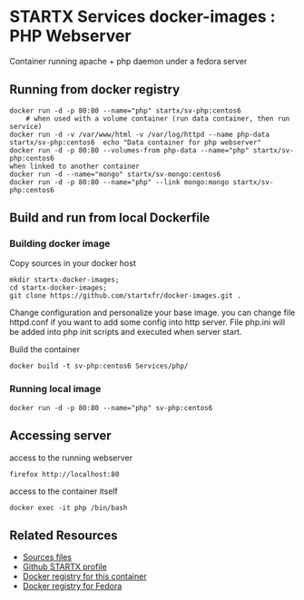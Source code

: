 # STARTX Services docker-images : PHP Webserver

Container running apache + php daemon under a fedora server

## Running from docker registry

	docker run -d -p 80:80 --name="php" startx/sv-php:centos6
        # when used with a volume container (run data container, then run service)
	docker run -d -v /var/www/html -v /var/log/httpd --name php-data startx/sv-php:centos6  echo "Data container for php webserver"
	docker run -d -p 80:80 --volumes-from php-data --name="php" startx/sv-php:centos6
	when linked to another container
	docker run -d --name="mongo" startx/sv-mongo:centos6
	docker run -d -p 80:80 --name="php" --link mongo:mongo startx/sv-php:centos6

## Build and run from local Dockerfile
### Building docker image
Copy sources in your docker host 

	mkdir startx-docker-images; 
	cd startx-docker-images;
	git clone https://github.com/startxfr/docker-images.git .

Change configuration and personalize your base image. you can change file httpd.conf if you want to add some config into http server. File php.ini will be added into php init scripts and executed when server start.

Build the container

	docker build -t sv-php:centos6 Services/php/

### Running local image

	docker run -d -p 80:80 --name="php" sv-php:centos6

## Accessing server
access to the running webserver

	firefox http://localhost:80

access to the container itself

	docker exec -it php /bin/bash

## Related Resources
* [Sources files](https://github.com/startxfr/docker-images/tree/master/Services/php)
* [Github STARTX profile](https://github.com/startxfr/docker-images)
* [Docker registry for this container](https://registry.hub.docker.com/u/startx/sv-php/)
* [Docker registry for Fedora](https://registry.hub.docker.com/u/fedora/)
